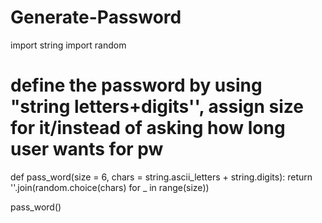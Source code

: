 # Generate-Password
import string
import random 

# define the password by using "string letters+digits'', assign size for it/instead of asking how long user wants for pw
def pass_word(size = 6, chars = string.ascii_letters + string.digits):
    return ''.join(random.choice(chars) for _ in range(size))

pass_word()
